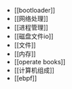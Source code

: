 - [[bootloader]]
- [[网络处理]]
- [[进程管理]]
- [[磁盘文件io]]
- [[文件]]
- [[内存]]
- [[operate books]]
- [[计算机组成]]
- [[ebpf]]